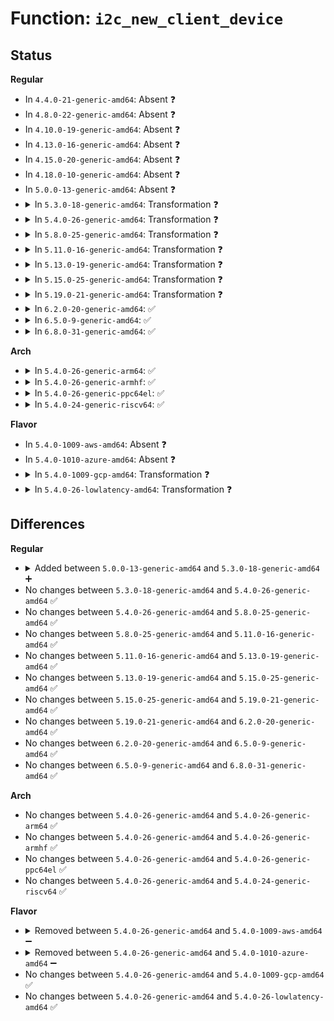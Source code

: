 # Function: <code>i2c_new_client_device</code>

## Status
<b>Regular</b>
<ul>
<li>
In <code>4.4.0-21-generic-amd64</code>: Absent ❓
</li>
<li>
In <code>4.8.0-22-generic-amd64</code>: Absent ❓
</li>
<li>
In <code>4.10.0-19-generic-amd64</code>: Absent ❓
</li>
<li>
In <code>4.13.0-16-generic-amd64</code>: Absent ❓
</li>
<li>
In <code>4.15.0-20-generic-amd64</code>: Absent ❓
</li>
<li>
In <code>4.18.0-10-generic-amd64</code>: Absent ❓
</li>
<li>
In <code>5.0.0-13-generic-amd64</code>: Absent ❓
</li>
<li>
<details>
<summary>In <code>5.3.0-18-generic-amd64</code>: Transformation ❓</summary>

```c
struct i2c_client * i2c_new_client_device(struct i2c_adapter * adap, const struct i2c_board_info * info)
```

```json
{
  "name": "i2c_new_client_device",
  "collision_type": "Unique Global",
  "inline_type": "No",
  "funcs": [
    {
      "addr": 0,
      "name": "i2c_new_client_device",
      "external": true,
      "loc": "drivers/i2c/i2c-core-base.c:727",
      "file": "drivers/i2c/i2c-core-base.c",
      "inline": "seen, unknown",
      "caller_inline": [],
      "caller_func": [
        "drivers/i2c/i2c-core-base.c:i2c_new_probed_device",
        "drivers/i2c/i2c-core-base.c:i2c_detect",
        "drivers/i2c/i2c-core-base.c:i2c_register_adapter",
        "drivers/i2c/i2c-core-base.c:i2c_sysfs_new_device",
        "drivers/i2c/i2c-core-base.c:i2c_new_dummy_device"
      ]
    }
  ],
  "symbols": [
    {
      "addr": 18446744071587486297,
      "name": "i2c_new_client_device.cold",
      "section": ".text",
      "bind": "STB_LOCAL",
      "size": 132
    },
    {
      "addr": 18446744071587482016,
      "name": "i2c_new_client_device",
      "section": ".text",
      "bind": "STB_GLOBAL",
      "size": 634
    }
  ]
}
```
</details>
</li>
<li>
<details>
<summary>In <code>5.4.0-26-generic-amd64</code>: Transformation ❓</summary>

```c
struct i2c_client * i2c_new_client_device(struct i2c_adapter * adap, const struct i2c_board_info * info)
```

```json
{
  "name": "i2c_new_client_device",
  "collision_type": "Unique Global",
  "inline_type": "No",
  "funcs": [
    {
      "addr": 0,
      "name": "i2c_new_client_device",
      "external": true,
      "loc": "drivers/i2c/i2c-core-base.c:732",
      "file": "drivers/i2c/i2c-core-base.c",
      "inline": "seen, unknown",
      "caller_inline": [],
      "caller_func": [
        "drivers/i2c/i2c-core-base.c:i2c_new_probed_device",
        "drivers/i2c/i2c-core-base.c:i2c_detect",
        "drivers/i2c/i2c-core-base.c:i2c_register_adapter",
        "drivers/i2c/i2c-core-base.c:i2c_sysfs_new_device",
        "drivers/i2c/i2c-core-base.c:i2c_new_dummy_device"
      ]
    }
  ],
  "symbols": [
    {
      "addr": 18446744071587689496,
      "name": "i2c_new_client_device.cold",
      "section": ".text",
      "bind": "STB_LOCAL",
      "size": 132
    },
    {
      "addr": 18446744071587685280,
      "name": "i2c_new_client_device",
      "section": ".text",
      "bind": "STB_GLOBAL",
      "size": 634
    }
  ]
}
```
</details>
</li>
<li>
<details>
<summary>In <code>5.8.0-25-generic-amd64</code>: Transformation ❓</summary>

```c
struct i2c_client * i2c_new_client_device(struct i2c_adapter * adap, const struct i2c_board_info * info)
```

```json
{
  "name": "i2c_new_client_device",
  "collision_type": "Unique Global",
  "inline_type": "No",
  "funcs": [
    {
      "addr": 0,
      "name": "i2c_new_client_device",
      "external": true,
      "loc": "drivers/i2c/i2c-core-base.c:742",
      "file": "drivers/i2c/i2c-core-base.c",
      "inline": "seen, unknown",
      "caller_inline": [],
      "caller_func": [
        "drivers/mfd/htc-i2cpld.c:htcpld_register_chip_i2c",
        "drivers/i2c/i2c-core-base.c:i2c_new_scanned_device",
        "drivers/i2c/i2c-core-base.c:i2c_detect_address",
        "drivers/i2c/i2c-core-base.c:i2c_register_adapter",
        "drivers/i2c/i2c-core-base.c:new_device_store",
        "drivers/i2c/i2c-core-base.c:i2c_new_ancillary_device",
        "drivers/i2c/i2c-core-base.c:devm_i2c_new_dummy_device",
        "drivers/i2c/i2c-core-smbus.c:i2c_new_smbus_alert_device",
        "drivers/i2c/i2c-core-acpi.c:i2c_acpi_new_device",
        "drivers/i2c/i2c-core-acpi.c:i2c_acpi_notify",
        "drivers/i2c/i2c-core-acpi.c:i2c_acpi_add_device"
      ]
    }
  ],
  "symbols": [
    {
      "addr": 18446744071588557747,
      "name": "i2c_new_client_device.cold",
      "section": ".text",
      "bind": "STB_LOCAL",
      "size": 132
    },
    {
      "addr": 18446744071588553104,
      "name": "i2c_new_client_device",
      "section": ".text",
      "bind": "STB_GLOBAL",
      "size": 634
    }
  ]
}
```
</details>
</li>
<li>
<details>
<summary>In <code>5.11.0-16-generic-amd64</code>: Transformation ❓</summary>

```c
struct i2c_client * i2c_new_client_device(struct i2c_adapter * adap, const struct i2c_board_info * info)
```

```json
{
  "name": "i2c_new_client_device",
  "collision_type": "Unique Global",
  "inline_type": "No",
  "funcs": [
    {
      "addr": 0,
      "name": "i2c_new_client_device",
      "external": true,
      "loc": "drivers/i2c/i2c-core-base.c:870",
      "file": "drivers/i2c/i2c-core-base.c",
      "inline": "seen, unknown",
      "caller_inline": [],
      "caller_func": [
        "drivers/mfd/htc-i2cpld.c:htcpld_register_chip_i2c",
        "drivers/i2c/i2c-core-base.c:i2c_new_scanned_device",
        "drivers/i2c/i2c-core-base.c:i2c_detect_address",
        "drivers/i2c/i2c-core-base.c:i2c_register_adapter",
        "drivers/i2c/i2c-core-base.c:new_device_store",
        "drivers/i2c/i2c-core-base.c:i2c_new_ancillary_device",
        "drivers/i2c/i2c-core-base.c:devm_i2c_new_dummy_device",
        "drivers/i2c/i2c-core-smbus.c:i2c_new_smbus_alert_device",
        "drivers/i2c/i2c-core-acpi.c:i2c_acpi_new_device",
        "drivers/i2c/i2c-core-acpi.c:i2c_acpi_notify",
        "drivers/i2c/i2c-core-acpi.c:i2c_acpi_add_device"
      ]
    }
  ],
  "symbols": [
    {
      "addr": 18446744071591578176,
      "name": "i2c_new_client_device.cold",
      "section": ".text",
      "bind": "STB_LOCAL",
      "size": 157
    },
    {
      "addr": 18446744071588578512,
      "name": "i2c_new_client_device",
      "section": ".text",
      "bind": "STB_GLOBAL",
      "size": 674
    }
  ]
}
```
</details>
</li>
<li>
<details>
<summary>In <code>5.13.0-19-generic-amd64</code>: Transformation ❓</summary>

```c
struct i2c_client * i2c_new_client_device(struct i2c_adapter * adap, const struct i2c_board_info * info)
```

```json
{
  "name": "i2c_new_client_device",
  "collision_type": "Unique Global",
  "inline_type": "No",
  "funcs": [
    {
      "addr": 0,
      "name": "i2c_new_client_device",
      "external": true,
      "loc": "drivers/i2c/i2c-core-base.c:914",
      "file": "drivers/i2c/i2c-core-base.c",
      "inline": "seen, unknown",
      "caller_inline": [],
      "caller_func": [
        "drivers/mfd/htc-i2cpld.c:htcpld_register_chip_i2c",
        "drivers/i2c/i2c-core-base.c:i2c_new_scanned_device",
        "drivers/i2c/i2c-core-base.c:i2c_detect_address",
        "drivers/i2c/i2c-core-base.c:i2c_register_adapter",
        "drivers/i2c/i2c-core-base.c:new_device_store",
        "drivers/i2c/i2c-core-base.c:i2c_new_ancillary_device",
        "drivers/i2c/i2c-core-base.c:devm_i2c_new_dummy_device",
        "drivers/i2c/i2c-core-smbus.c:i2c_new_smbus_alert_device",
        "drivers/i2c/i2c-core-acpi.c:i2c_acpi_new_device",
        "drivers/i2c/i2c-core-acpi.c:i2c_acpi_notify",
        "drivers/i2c/i2c-core-acpi.c:i2c_acpi_add_device"
      ]
    }
  ],
  "symbols": [
    {
      "addr": 18446744071591521104,
      "name": "i2c_new_client_device.cold",
      "section": ".text",
      "bind": "STB_LOCAL",
      "size": 121
    },
    {
      "addr": 18446744071588462144,
      "name": "i2c_new_client_device",
      "section": ".text",
      "bind": "STB_GLOBAL",
      "size": 696
    }
  ]
}
```
</details>
</li>
<li>
<details>
<summary>In <code>5.15.0-25-generic-amd64</code>: Transformation ❓</summary>

```c
struct i2c_client * i2c_new_client_device(struct i2c_adapter * adap, const struct i2c_board_info * info)
```

```json
{
  "name": "i2c_new_client_device",
  "collision_type": "Unique Global",
  "inline_type": "No",
  "funcs": [
    {
      "addr": 0,
      "name": "i2c_new_client_device",
      "external": true,
      "loc": "drivers/i2c/i2c-core-base.c:915",
      "file": "drivers/i2c/i2c-core-base.c",
      "inline": "seen, unknown",
      "caller_inline": [],
      "caller_func": [
        "drivers/mfd/htc-i2cpld.c:htcpld_register_chip_i2c",
        "drivers/i2c/i2c-core-base.c:i2c_new_scanned_device",
        "drivers/i2c/i2c-core-base.c:i2c_detect_address",
        "drivers/i2c/i2c-core-base.c:i2c_register_adapter",
        "drivers/i2c/i2c-core-base.c:new_device_store",
        "drivers/i2c/i2c-core-base.c:i2c_new_ancillary_device",
        "drivers/i2c/i2c-core-base.c:devm_i2c_new_dummy_device",
        "drivers/i2c/i2c-core-smbus.c:i2c_new_smbus_alert_device",
        "drivers/i2c/i2c-core-acpi.c:i2c_acpi_new_device",
        "drivers/i2c/i2c-core-acpi.c:i2c_acpi_notify",
        "drivers/i2c/i2c-core-acpi.c:i2c_acpi_add_device"
      ]
    }
  ],
  "symbols": [
    {
      "addr": 18446744071592630325,
      "name": "i2c_new_client_device.cold",
      "section": ".text",
      "bind": "STB_LOCAL",
      "size": 121
    },
    {
      "addr": 18446744071589130240,
      "name": "i2c_new_client_device",
      "section": ".text",
      "bind": "STB_GLOBAL",
      "size": 693
    }
  ]
}
```
</details>
</li>
<li>
<details>
<summary>In <code>5.19.0-21-generic-amd64</code>: Transformation ❓</summary>

```c
struct i2c_client * i2c_new_client_device(struct i2c_adapter * adap, const struct i2c_board_info * info)
```

```json
{
  "name": "i2c_new_client_device",
  "collision_type": "Unique Global",
  "inline_type": "No",
  "funcs": [
    {
      "addr": 0,
      "name": "i2c_new_client_device",
      "external": true,
      "loc": "drivers/i2c/i2c-core-base.c:916",
      "file": "drivers/i2c/i2c-core-base.c",
      "inline": "seen, unknown",
      "caller_inline": [],
      "caller_func": [
        "drivers/mfd/htc-i2cpld.c:htcpld_register_chip_i2c",
        "drivers/i2c/i2c-core-base.c:i2c_new_scanned_device",
        "drivers/i2c/i2c-core-base.c:i2c_detect_address",
        "drivers/i2c/i2c-core-base.c:i2c_register_adapter",
        "drivers/i2c/i2c-core-base.c:new_device_store",
        "drivers/i2c/i2c-core-base.c:i2c_new_ancillary_device",
        "drivers/i2c/i2c-core-base.c:devm_i2c_new_dummy_device",
        "drivers/i2c/i2c-core-smbus.c:i2c_setup_smbus_alert",
        "drivers/i2c/i2c-core-acpi.c:i2c_acpi_new_device_by_fwnode",
        "drivers/i2c/i2c-core-acpi.c:i2c_acpi_notify",
        "drivers/i2c/i2c-core-acpi.c:i2c_acpi_add_device"
      ]
    }
  ],
  "symbols": [
    {
      "addr": 18446744071594513883,
      "name": "i2c_new_client_device.cold",
      "section": ".text",
      "bind": "STB_LOCAL",
      "size": 121
    },
    {
      "addr": 18446744071590579632,
      "name": "i2c_new_client_device",
      "section": ".text",
      "bind": "STB_GLOBAL",
      "size": 704
    }
  ]
}
```
</details>
</li>
<li>
<details>
<summary>In <code>6.2.0-20-generic-amd64</code>: ✅</summary>

```c
struct i2c_client * i2c_new_client_device(struct i2c_adapter * adap, const struct i2c_board_info * info)
```

```json
{
  "name": "i2c_new_client_device",
  "collision_type": "Unique Global",
  "inline_type": "No",
  "funcs": [
    {
      "addr": 18446744071592236848,
      "name": "i2c_new_client_device",
      "external": true,
      "loc": "drivers/i2c/i2c-core-base.c:917",
      "file": "drivers/i2c/i2c-core-base.c",
      "inline": "seen, unknown",
      "caller_inline": [],
      "caller_func": [
        "drivers/i2c/i2c-core-base.c:i2c_new_scanned_device",
        "drivers/i2c/i2c-core-base.c:i2c_detect_address",
        "drivers/i2c/i2c-core-base.c:i2c_register_adapter",
        "drivers/i2c/i2c-core-base.c:new_device_store",
        "drivers/i2c/i2c-core-base.c:i2c_new_ancillary_device",
        "drivers/i2c/i2c-core-base.c:devm_i2c_new_dummy_device",
        "drivers/i2c/i2c-core-smbus.c:i2c_setup_smbus_alert",
        "drivers/i2c/i2c-core-acpi.c:i2c_acpi_new_device_by_fwnode",
        "drivers/i2c/i2c-core-acpi.c:i2c_acpi_notify",
        "drivers/i2c/i2c-core-acpi.c:i2c_acpi_add_device"
      ]
    }
  ],
  "symbols": [
    {
      "addr": 18446744071592236848,
      "name": "i2c_new_client_device",
      "section": ".text",
      "bind": "STB_GLOBAL",
      "size": 814
    }
  ]
}
```
</details>
</li>
<li>
<details>
<summary>In <code>6.5.0-9-generic-amd64</code>: ✅</summary>

```c
struct i2c_client * i2c_new_client_device(struct i2c_adapter * adap, const struct i2c_board_info * info)
```

```json
{
  "name": "i2c_new_client_device",
  "collision_type": "Unique Global",
  "inline_type": "No",
  "funcs": [
    {
      "addr": 18446744071592661952,
      "name": "i2c_new_client_device",
      "external": true,
      "loc": "drivers/i2c/i2c-core-base.c:932",
      "file": "drivers/i2c/i2c-core-base.c",
      "inline": "seen, unknown",
      "caller_inline": [],
      "caller_func": [
        "drivers/i2c/i2c-core-base.c:i2c_new_scanned_device",
        "drivers/i2c/i2c-core-base.c:i2c_detect_address",
        "drivers/i2c/i2c-core-base.c:i2c_register_adapter",
        "drivers/i2c/i2c-core-base.c:new_device_store",
        "drivers/i2c/i2c-core-base.c:i2c_new_ancillary_device",
        "drivers/i2c/i2c-core-base.c:devm_i2c_new_dummy_device",
        "drivers/i2c/i2c-core-smbus.c:i2c_setup_smbus_alert",
        "drivers/i2c/i2c-core-acpi.c:i2c_acpi_new_device_by_fwnode",
        "drivers/i2c/i2c-core-acpi.c:i2c_acpi_notify",
        "drivers/i2c/i2c-core-acpi.c:i2c_acpi_add_device"
      ]
    }
  ],
  "symbols": [
    {
      "addr": 18446744071592661952,
      "name": "i2c_new_client_device",
      "section": ".text",
      "bind": "STB_GLOBAL",
      "size": 802
    }
  ]
}
```
</details>
</li>
<li>
<details>
<summary>In <code>6.8.0-31-generic-amd64</code>: ✅</summary>

```c
struct i2c_client * i2c_new_client_device(struct i2c_adapter * adap, const struct i2c_board_info * info)
```

```json
{
  "name": "i2c_new_client_device",
  "collision_type": "Unique Global",
  "inline_type": "No",
  "funcs": [
    {
      "addr": 18446744071593407152,
      "name": "i2c_new_client_device",
      "external": true,
      "loc": "drivers/i2c/i2c-core-base.c:935",
      "file": "drivers/i2c/i2c-core-base.c",
      "inline": "seen, unknown",
      "caller_inline": [],
      "caller_func": [
        "drivers/gpu/drm/drm_encoder_slave.c:drm_i2c_encoder_init",
        "drivers/i2c/i2c-core-base.c:i2c_new_scanned_device",
        "drivers/i2c/i2c-core-base.c:i2c_detect_address",
        "drivers/i2c/i2c-core-base.c:i2c_register_adapter",
        "drivers/i2c/i2c-core-base.c:new_device_store",
        "drivers/i2c/i2c-core-base.c:i2c_new_ancillary_device",
        "drivers/i2c/i2c-core-base.c:devm_i2c_new_dummy_device",
        "drivers/i2c/i2c-core-smbus.c:i2c_setup_smbus_alert",
        "drivers/i2c/i2c-core-acpi.c:i2c_acpi_new_device_by_fwnode",
        "drivers/i2c/i2c-core-acpi.c:i2c_acpi_notify",
        "drivers/i2c/i2c-core-acpi.c:i2c_acpi_add_device"
      ]
    }
  ],
  "symbols": [
    {
      "addr": 18446744071593407152,
      "name": "i2c_new_client_device",
      "section": ".text",
      "bind": "STB_GLOBAL",
      "size": 893
    }
  ]
}
```
</details>
</li>
</ul>
<b>Arch</b>
<ul>
<li>
<details>
<summary>In <code>5.4.0-26-generic-arm64</code>: ✅</summary>

```c
struct i2c_client * i2c_new_client_device(struct i2c_adapter * adap, const struct i2c_board_info * info)
```

```json
{
  "name": "i2c_new_client_device",
  "collision_type": "Unique Global",
  "inline_type": "No",
  "funcs": [
    {
      "addr": 18446603336500845176,
      "name": "i2c_new_client_device",
      "external": true,
      "loc": "drivers/i2c/i2c-core-base.c:732",
      "file": "drivers/i2c/i2c-core-base.c",
      "inline": "seen, unknown",
      "caller_inline": [],
      "caller_func": [
        "drivers/i2c/i2c-core-base.c:i2c_new_probed_device",
        "drivers/i2c/i2c-core-base.c:i2c_detect",
        "drivers/i2c/i2c-core-base.c:i2c_register_adapter",
        "drivers/i2c/i2c-core-base.c:i2c_sysfs_new_device",
        "drivers/i2c/i2c-core-base.c:i2c_new_ancillary_device",
        "drivers/i2c/i2c-core-base.c:devm_i2c_new_dummy_device",
        "drivers/i2c/i2c-core-base.c:i2c_new_dummy"
      ]
    }
  ],
  "symbols": [
    {
      "addr": 18446603336500845176,
      "name": "i2c_new_client_device",
      "section": ".text",
      "bind": "STB_GLOBAL",
      "size": 692
    }
  ]
}
```
</details>
</li>
<li>
<details>
<summary>In <code>5.4.0-26-generic-armhf</code>: ✅</summary>

```c
struct i2c_client * i2c_new_client_device(struct i2c_adapter * adap, const struct i2c_board_info * info)
```

```json
{
  "name": "i2c_new_client_device",
  "collision_type": "Unique Global",
  "inline_type": "No",
  "funcs": [
    {
      "addr": 3233362312,
      "name": "i2c_new_client_device",
      "external": true,
      "loc": "drivers/i2c/i2c-core-base.c:732",
      "file": "drivers/i2c/i2c-core-base.c",
      "inline": "seen, unknown",
      "caller_inline": [],
      "caller_func": [
        "drivers/i2c/i2c-core-base.c:i2c_new_probed_device",
        "drivers/i2c/i2c-core-base.c:i2c_detect",
        "drivers/i2c/i2c-core-base.c:i2c_register_adapter",
        "drivers/i2c/i2c-core-base.c:i2c_sysfs_new_device",
        "drivers/i2c/i2c-core-base.c:i2c_new_dummy_device"
      ]
    }
  ],
  "symbols": [
    {
      "addr": 3233362312,
      "name": "i2c_new_client_device",
      "section": ".text",
      "bind": "STB_GLOBAL",
      "size": 636
    }
  ]
}
```
</details>
</li>
<li>
<details>
<summary>In <code>5.4.0-26-generic-ppc64el</code>: ✅</summary>

```c
struct i2c_client * i2c_new_client_device(struct i2c_adapter * adap, const struct i2c_board_info * info)
```

```json
{
  "name": "i2c_new_client_device",
  "collision_type": "Unique Global",
  "inline_type": "No",
  "funcs": [
    {
      "addr": 13835058055294308208,
      "name": "i2c_new_client_device",
      "external": true,
      "loc": "drivers/i2c/i2c-core-base.c:732",
      "file": "drivers/i2c/i2c-core-base.c",
      "inline": "seen, unknown",
      "caller_inline": [],
      "caller_func": [
        "drivers/i2c/i2c-core-base.c:i2c_new_probed_device",
        "drivers/i2c/i2c-core-base.c:i2c_detect",
        "drivers/i2c/i2c-core-base.c:i2c_register_adapter",
        "drivers/i2c/i2c-core-base.c:i2c_sysfs_new_device",
        "drivers/i2c/i2c-core-base.c:i2c_new_dummy_device"
      ]
    }
  ],
  "symbols": [
    {
      "addr": 13835058055294308208,
      "name": "i2c_new_client_device",
      "section": ".text",
      "bind": "STB_GLOBAL",
      "size": 868
    }
  ]
}
```
</details>
</li>
<li>
<details>
<summary>In <code>5.4.0-24-generic-riscv64</code>: ✅</summary>

```c
struct i2c_client * i2c_new_client_device(struct i2c_adapter * adap, const struct i2c_board_info * info)
```

```json
{
  "name": "i2c_new_client_device",
  "collision_type": "Unique Global",
  "inline_type": "No",
  "funcs": [
    {
      "addr": 18446743936277649510,
      "name": "i2c_new_client_device",
      "external": true,
      "loc": "drivers/i2c/i2c-core-base.c:732",
      "file": "drivers/i2c/i2c-core-base.c",
      "inline": "seen, unknown",
      "caller_inline": [],
      "caller_func": [
        "drivers/i2c/i2c-core-base.c:i2c_new_probed_device",
        "drivers/i2c/i2c-core-base.c:i2c_detect",
        "drivers/i2c/i2c-core-base.c:i2c_register_adapter",
        "drivers/i2c/i2c-core-base.c:i2c_sysfs_new_device",
        "drivers/i2c/i2c-core-base.c:i2c_new_dummy_device"
      ]
    }
  ],
  "symbols": [
    {
      "addr": 18446743936277649510,
      "name": "i2c_new_client_device",
      "section": ".text",
      "bind": "STB_GLOBAL",
      "size": 598
    }
  ]
}
```
</details>
</li>
</ul>
<b>Flavor</b>
<ul>
<li>
In <code>5.4.0-1009-aws-amd64</code>: Absent ❓
</li>
<li>
In <code>5.4.0-1010-azure-amd64</code>: Absent ❓
</li>
<li>
<details>
<summary>In <code>5.4.0-1009-gcp-amd64</code>: Transformation ❓</summary>

```c
struct i2c_client * i2c_new_client_device(struct i2c_adapter * adap, const struct i2c_board_info * info)
```

```json
{
  "name": "i2c_new_client_device",
  "collision_type": "Unique Global",
  "inline_type": "No",
  "funcs": [
    {
      "addr": 0,
      "name": "i2c_new_client_device",
      "external": true,
      "loc": "drivers/i2c/i2c-core-base.c:732",
      "file": "drivers/i2c/i2c-core-base.c",
      "inline": "seen, unknown",
      "caller_inline": [],
      "caller_func": [
        "drivers/i2c/i2c-core-base.c:i2c_new_probed_device",
        "drivers/i2c/i2c-core-base.c:i2c_detect",
        "drivers/i2c/i2c-core-base.c:i2c_register_adapter",
        "drivers/i2c/i2c-core-base.c:i2c_sysfs_new_device",
        "drivers/i2c/i2c-core-base.c:i2c_new_dummy_device"
      ]
    }
  ],
  "symbols": [
    {
      "addr": 18446744071587640744,
      "name": "i2c_new_client_device.cold",
      "section": ".text",
      "bind": "STB_LOCAL",
      "size": 132
    },
    {
      "addr": 18446744071587636528,
      "name": "i2c_new_client_device",
      "section": ".text",
      "bind": "STB_GLOBAL",
      "size": 634
    }
  ]
}
```
</details>
</li>
<li>
<details>
<summary>In <code>5.4.0-26-lowlatency-amd64</code>: Transformation ❓</summary>

```c
struct i2c_client * i2c_new_client_device(struct i2c_adapter * adap, const struct i2c_board_info * info)
```

```json
{
  "name": "i2c_new_client_device",
  "collision_type": "Unique Global",
  "inline_type": "No",
  "funcs": [
    {
      "addr": 0,
      "name": "i2c_new_client_device",
      "external": true,
      "loc": "drivers/i2c/i2c-core-base.c:732",
      "file": "drivers/i2c/i2c-core-base.c",
      "inline": "seen, unknown",
      "caller_inline": [],
      "caller_func": [
        "drivers/i2c/i2c-core-base.c:i2c_new_probed_device",
        "drivers/i2c/i2c-core-base.c:i2c_detect",
        "drivers/i2c/i2c-core-base.c:i2c_register_adapter",
        "drivers/i2c/i2c-core-base.c:i2c_sysfs_new_device",
        "drivers/i2c/i2c-core-base.c:i2c_new_dummy_device"
      ]
    }
  ],
  "symbols": [
    {
      "addr": 18446744071587751944,
      "name": "i2c_new_client_device.cold",
      "section": ".text",
      "bind": "STB_LOCAL",
      "size": 132
    },
    {
      "addr": 18446744071587747728,
      "name": "i2c_new_client_device",
      "section": ".text",
      "bind": "STB_GLOBAL",
      "size": 634
    }
  ]
}
```
</details>
</li>
</ul>

## Differences
<b>Regular</b>
<ul>
<li>
<details>
<summary>Added between <code>5.0.0-13-generic-amd64</code> and <code>5.3.0-18-generic-amd64</code> ➕</summary>

```c
struct i2c_client * i2c_new_client_device(struct i2c_adapter * adap, const struct i2c_board_info * info)
```
</details>
</li>
<li>
No changes between <code>5.3.0-18-generic-amd64</code> and <code>5.4.0-26-generic-amd64</code> ✅
</li>
<li>
No changes between <code>5.4.0-26-generic-amd64</code> and <code>5.8.0-25-generic-amd64</code> ✅
</li>
<li>
No changes between <code>5.8.0-25-generic-amd64</code> and <code>5.11.0-16-generic-amd64</code> ✅
</li>
<li>
No changes between <code>5.11.0-16-generic-amd64</code> and <code>5.13.0-19-generic-amd64</code> ✅
</li>
<li>
No changes between <code>5.13.0-19-generic-amd64</code> and <code>5.15.0-25-generic-amd64</code> ✅
</li>
<li>
No changes between <code>5.15.0-25-generic-amd64</code> and <code>5.19.0-21-generic-amd64</code> ✅
</li>
<li>
No changes between <code>5.19.0-21-generic-amd64</code> and <code>6.2.0-20-generic-amd64</code> ✅
</li>
<li>
No changes between <code>6.2.0-20-generic-amd64</code> and <code>6.5.0-9-generic-amd64</code> ✅
</li>
<li>
No changes between <code>6.5.0-9-generic-amd64</code> and <code>6.8.0-31-generic-amd64</code> ✅
</li>
</ul>
<b>Arch</b>
<ul>
<li>
No changes between <code>5.4.0-26-generic-amd64</code> and <code>5.4.0-26-generic-arm64</code> ✅
</li>
<li>
No changes between <code>5.4.0-26-generic-amd64</code> and <code>5.4.0-26-generic-armhf</code> ✅
</li>
<li>
No changes between <code>5.4.0-26-generic-amd64</code> and <code>5.4.0-26-generic-ppc64el</code> ✅
</li>
<li>
No changes between <code>5.4.0-26-generic-amd64</code> and <code>5.4.0-24-generic-riscv64</code> ✅
</li>
</ul>
<b>Flavor</b>
<ul>
<li>
<details>
<summary>Removed between <code>5.4.0-26-generic-amd64</code> and <code>5.4.0-1009-aws-amd64</code> ➖</summary>

```c
struct i2c_client * i2c_new_client_device(struct i2c_adapter * adap, const struct i2c_board_info * info)
```
</details>
</li>
<li>
<details>
<summary>Removed between <code>5.4.0-26-generic-amd64</code> and <code>5.4.0-1010-azure-amd64</code> ➖</summary>

```c
struct i2c_client * i2c_new_client_device(struct i2c_adapter * adap, const struct i2c_board_info * info)
```
</details>
</li>
<li>
No changes between <code>5.4.0-26-generic-amd64</code> and <code>5.4.0-1009-gcp-amd64</code> ✅
</li>
<li>
No changes between <code>5.4.0-26-generic-amd64</code> and <code>5.4.0-26-lowlatency-amd64</code> ✅
</li>
</ul>

